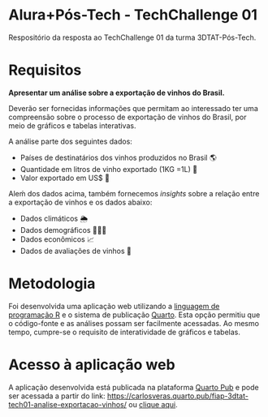 # Alura+Pós-Tech - TechChallenge 01

Respositório da resposta ao TechChallenge 01 da turma 3DTAT-Pós-Tech.

# Requisitos

**Apresentar um análise sobre a exportação de vinhos do Brasil.**

Deverão ser fornecidas informações que permitam ao interessado ter uma compreensão sobre o processo de exportação de vinhos do Brasil, por meio de gráficos e tabelas interativas.

A análise parte dos seguintes dados:

-   Países de destinatários dos vinhos produzidos no Brasil 🌎
-   Quantidade em litros de vinho exportado (1KG =1L) 🍷
-   Valor exportado em US\$ 💸

Aleḿ dos dados acima, também fornecemos *insights* sobre a relação entre a exportação de vinhos e os dados abaixo:

-   Dados climáticos 🌦️
-   Dados demográficos 🧑‍🤝‍🧑
-   Dados econômicos 📈
-   Dados de avaliações de vinhos 🏅

# Metodologia

Foi desenvolvida uma aplicação web utilizando a [linguagem de programação R](https://www.r-project.org/) e o sistema de publicação [Quarto](https://quarto.org/). Esta opção permitiu que o código-fonte e as análises possam ser facilmente acessadas. Ao mesmo tempo, cumpre-se o requisito de interatividade de gráficos e tabelas.


# Acesso à aplicação web

A aplicação desenvolvida está publicada na plataforma [Quarto Pub](quartopub.com) e pode ser acessada a partir do link: https://carlosveras.quarto.pub/fiap-3dtat-tech01-analise-exportacao-vinhos/ ou [clique aqui](https://carlosveras.quarto.pub/fiap-3dtat-tech01-analise-exportacao-vinhos/).

